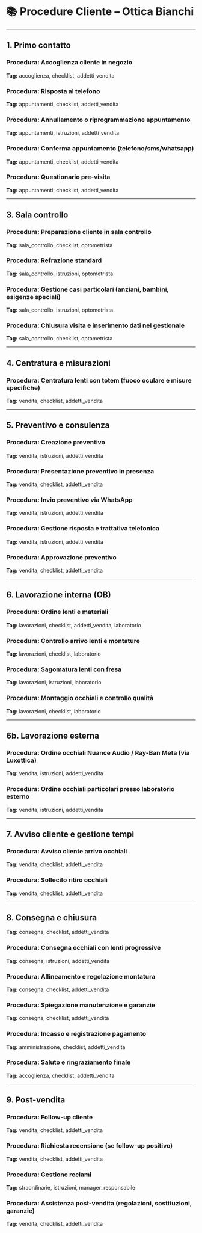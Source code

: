 # 📚 Procedure Cliente – Ottica Bianchi

---

## 1. Primo contatto

### Procedura: Accoglienza cliente in negozio  

**Tag:** accoglienza, checklist, addetti_vendita  

### Procedura: Risposta al telefono  

**Tag:** appuntamenti, checklist, addetti_vendita  

### Procedura: Annullamento o riprogrammazione appuntamento

**Tag:** appuntamenti, istruzioni, addetti_vendita  

### Procedura: Conferma appuntamento (telefono/sms/whatsapp)

**Tag:** appuntamenti, checklist, addetti_vendita  

### Procedura: Questionario pre-visita

**Tag:** appuntamenti, checklist, addetti_vendita  

---

## 3. Sala controllo

### Procedura: Preparazione cliente in sala controllo
  
**Tag:** sala_controllo, checklist, optometrista  

### Procedura: Refrazione standard

**Tag:** sala_controllo, istruzioni, optometrista  

### Procedura: Gestione casi particolari (anziani, bambini, esigenze speciali)

**Tag:** sala_controllo, istruzioni, optometrista  

### Procedura: Chiusura visita e inserimento dati nel gestionale

**Tag:** sala_controllo, checklist, optometrista  

---

## 4. Centratura e misurazioni

### Procedura: Centratura lenti con totem (fuoco oculare e misure specifiche)

**Tag:** vendita, checklist, addetti_vendita  

---

## 5. Preventivo e consulenza

### Procedura: Creazione preventivo

**Tag:** vendita, istruzioni, addetti_vendita  

### Procedura: Presentazione preventivo in presenza 

**Tag:** vendita, checklist, addetti_vendita  

### Procedura: Invio preventivo via WhatsApp

**Tag:** vendita, istruzioni, addetti_vendita  

### Procedura: Gestione risposta e trattativa telefonica

**Tag:** vendita, istruzioni, addetti_vendita  

### Procedura: Approvazione preventivo

**Tag:** vendita, checklist, addetti_vendita  

---

## 6. Lavorazione interna (OB)

### Procedura: Ordine lenti e materiali

**Tag:** lavorazioni, checklist, addetti_vendita, laboratorio  

### Procedura: Controllo arrivo lenti e montature

**Tag:** lavorazioni, checklist, laboratorio  

### Procedura: Sagomatura lenti con fresa

**Tag:** lavorazioni, istruzioni, laboratorio  

### Procedura: Montaggio occhiali e controllo qualità

**Tag:** lavorazioni, checklist, laboratorio  

---

## 6b. Lavorazione esterna

### Procedura: Ordine occhiali Nuance Audio / Ray-Ban Meta (via Luxottica)

**Tag:** vendita, istruzioni, addetti_vendita  

### Procedura: Ordine occhiali particolari presso laboratorio esterno
  
**Tag:** vendita, istruzioni, addetti_vendita  

---

## 7. Avviso cliente e gestione tempi

### Procedura: Avviso cliente arrivo occhiali

**Tag:** vendita, checklist, addetti_vendita  

### Procedura: Sollecito ritiro occhiali

**Tag:** vendita, checklist, addetti_vendita  

---

## 8. Consegna e chiusura

**Tag:** consegna, checklist, addetti_vendita  

### Procedura: Consegna occhiali con lenti progressive

**Tag:** consegna, istruzioni, addetti_vendita  

### Procedura: Allineamento e regolazione montatura

**Tag:** consegna, checklist, addetti_vendita  

### Procedura: Spiegazione manutenzione e garanzie

**Tag:** consegna, checklist, addetti_vendita  

### Procedura: Incasso e registrazione pagamento

**Tag:** amministrazione, checklist, addetti_vendita  

### Procedura: Saluto e ringraziamento finale

**Tag:** accoglienza, checklist, addetti_vendita  

---

## 9. Post-vendita

### Procedura: Follow-up cliente
  
**Tag:** vendita, checklist, addetti_vendita  

### Procedura: Richiesta recensione (se follow-up positivo)

**Tag:** vendita, checklist, addetti_vendita  

### Procedura: Gestione reclami

**Tag:** straordinarie, istruzioni, manager_responsabile  

### Procedura: Assistenza post-vendita (regolazioni, sostituzioni, garanzie)

**Tag:** vendita, checklist, addetti_vendita
